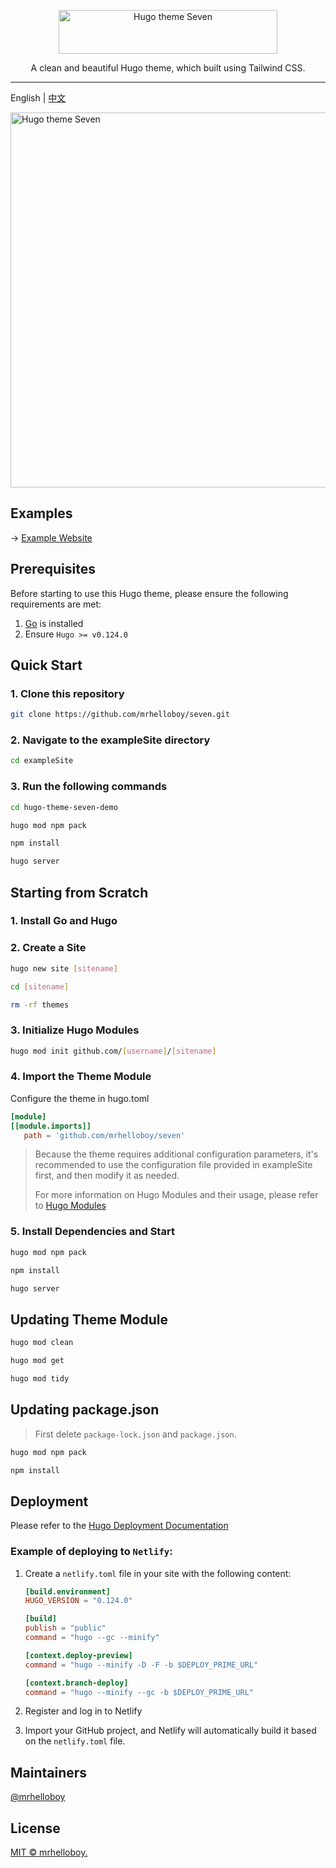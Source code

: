 <p align="center">
  <a href="https://hugoseven.netlify.app/en" target="_blank">
    <picture>
      <source media="(prefers-color-scheme: dark)" srcset="https://hugoseven.netlify.app/images/logo-footer.svg">
      <source media="(prefers-color-scheme: light)" srcset="https://hugoseven.netlify.app/images/logo.svg">
      <img alt="Hugo theme Seven" src="https://hugoseven.netlify.app/images/logo.svg" width="350" height="70" style="max-width: 100%;">
    </picture>
  </a>
</p>

<p align="center">
  A clean and beautiful Hugo theme, which built using Tailwind CSS.
</p>

---

English | [中文](./README_zh-CN.md)

<img alt="Hugo theme Seven" src="https://hugoseven.netlify.app/images/screenshot.webp" width="600">

## Examples

→ [Example Website](https://hugoseven.netlify.app/en)

## Prerequisites

Before starting to use this Hugo theme, please ensure the following requirements are met:

1. [Go](https://go.dev/dl/) is installed
2. Ensure `Hugo >= v0.124.0`

## Quick Start

### 1. Clone this repository

```sh
git clone https://github.com/mrhelloboy/seven.git
```

### 2. Navigate to the exampleSite directory

```sh
cd exampleSite
```

### 3. Run the following commands

```sh
cd hugo-theme-seven-demo

hugo mod npm pack

npm install

hugo server
```

## Starting from Scratch

### 1. Install Go and Hugo

### 2. Create a Site

```sh
hugo new site [sitename]

cd [sitename]

rm -rf themes
```

### 3. Initialize Hugo Modules

```sh
hugo mod init github.com/[username]/[sitename]
```

### 4. Import the Theme Module

Configure the theme in hugo.toml

```toml
[module]
[[module.imports]]
   path = 'github.com/mrhelloboy/seven'
```

> Because the theme requires additional configuration parameters, it's recommended to use the configuration file provided in exampleSite first, and then modify it as needed.
>
> For more information on Hugo Modules and their usage, please refer to [Hugo Modules](https://gohugo.io/hugo-modules/)

### 5. Install Dependencies and Start

```sh
hugo mod npm pack

npm install

hugo server
```

## Updating Theme Module

```bash
hugo mod clean

hugo mod get

hugo mod tidy
```

## Updating package.json

> First delete `package-lock.json` and `package.json`.

```bash
hugo mod npm pack

npm install
```

## Deployment

Please refer to the [Hugo Deployment Documentation](https://gohugo.io/hosting-and-deployment/)

### Example of deploying to `Netlify`:

1. Create a `netlify.toml` file in your site with the following content:

   ```toml
   [build.environment]
   HUGO_VERSION = "0.124.0"

   [build]
   publish = "public"
   command = "hugo --gc --minify"

   [context.deploy-preview]
   command = "hugo --minify -D -F -b $DEPLOY_PRIME_URL"

   [context.branch-deploy]
   command = "hugo --minify --gc -b $DEPLOY_PRIME_URL"
   ```

2. Register and log in to Netlify

3. Import your GitHub project, and Netlify will automatically build it based on the `netlify.toml` file.

## Maintainers

[@mrhelloboy](https://github.com/mrhelloboy)

## License

[MIT © mrhelloboy.](./LICENSE)
